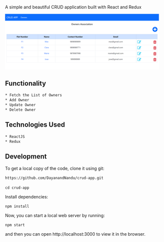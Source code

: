 A simple and beautiful CRUD application built with React and Redux

![alt text](https://github.com/DayanandNandu/crud-app/blob/main/output.jpg?raw=true)

Functionality
---------------------------------------------------------------------------------------------------------

    * Fetch the List of Owners
    * Add Owner
    * Update Owner
    * Delete Owner

Technologies Used
---------------------------------------------------------------------------------------------------------
    * ReactJS
    * Redux
  
Development
---------------------------------------------------------------------------------------------------------
To get a local copy of the code, clone it using git:

    https://github.com/DayanandNandu/crud-app.git

    cd crud-app

Install dependencies:

    npm install

Now, you can start a local web server by running:

    npm start

and then you can open http://localhost:3000 to view it in the browser.


